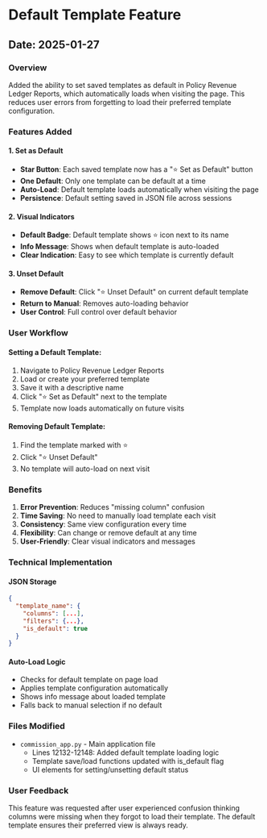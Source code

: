 # Default Template Feature

## Date: 2025-01-27

### Overview
Added the ability to set saved templates as default in Policy Revenue Ledger Reports, which automatically loads when visiting the page. This reduces user errors from forgetting to load their preferred template configuration.

### Features Added

#### 1. Set as Default
- **Star Button**: Each saved template now has a "⭐ Set as Default" button
- **One Default**: Only one template can be default at a time
- **Auto-Load**: Default template loads automatically when visiting the page
- **Persistence**: Default setting saved in JSON file across sessions

#### 2. Visual Indicators
- **Default Badge**: Default template shows ⭐ icon next to its name
- **Info Message**: Shows when default template is auto-loaded
- **Clear Indication**: Easy to see which template is currently default

#### 3. Unset Default
- **Remove Default**: Click "⭐ Unset Default" on current default template
- **Return to Manual**: Removes auto-loading behavior
- **User Control**: Full control over default behavior

### User Workflow

#### Setting a Default Template:
1. Navigate to Policy Revenue Ledger Reports
2. Load or create your preferred template
3. Save it with a descriptive name
4. Click "⭐ Set as Default" next to the template
5. Template now loads automatically on future visits

#### Removing Default Template:
1. Find the template marked with ⭐
2. Click "⭐ Unset Default"
3. No template will auto-load on next visit

### Benefits

1. **Error Prevention**: Reduces "missing column" confusion
2. **Time Saving**: No need to manually load template each visit
3. **Consistency**: Same view configuration every time
4. **Flexibility**: Can change or remove default at any time
5. **User-Friendly**: Clear visual indicators and messages

### Technical Implementation

#### JSON Storage
```json
{
  "template_name": {
    "columns": [...],
    "filters": {...},
    "is_default": true
  }
}
```

#### Auto-Load Logic
- Checks for default template on page load
- Applies template configuration automatically
- Shows info message about loaded template
- Falls back to manual selection if no default

### Files Modified
- `commission_app.py` - Main application file
  - Lines 12132-12148: Added default template loading logic
  - Template save/load functions updated with is_default flag
  - UI elements for setting/unsetting default status

### User Feedback
This feature was requested after user experienced confusion thinking columns were missing when they forgot to load their template. The default template ensures their preferred view is always ready.